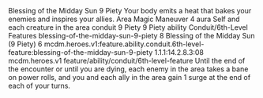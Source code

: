 <ability>
  <name>Blessing of the Midday Sun</name>
  <cost>9 Piety</cost>
  <flavor>Your body emits a heat that bakes your enemies and inspires your allies.</flavor>
  <keywords>
    <keyword>Area</keyword>
    <keyword>Magic</keyword>
  </keywords>
  <type>Maneuver</type>
  <distance>4 aura</distance>
  <target>Self and each creature in the area</target>
  <metadata>
    <class>conduit</class>
    <cost>9 Piety</cost>
    <cost_amount>9</cost_amount>
    <cost_resource>Piety</cost_resource>
    <feature_type>ability</feature_type>
    <file_dpath>Conduit/6th-Level Features</file_dpath>
    <item_id>blessing-of-the-midday-sun-9-piety</item_id>
    <item_index>8</item_index>
    <item_name>Blessing of the Midday Sun (9 Piety)</item_name>
    <level>6</level>
    <scc>mcdm.heroes.v1:feature.ability.conduit.6th-level-feature:blessing-of-the-midday-sun-9-piety</scc>
    <scdc>1.1.1:14.2.8.3:08</scdc>
    <source>mcdm.heroes.v1</source>
    <type>feature/ability/conduit/6th-level-feature</type>
  </metadata>
  <effects>
    <effect type="mundane">Until the end of the encounter or until you are dying, each enemy in the area takes a bane on power rolls, and you and each ally in the area gain 1 surge at the end of each of your turns.</effect>
  </effects>
</ability>
